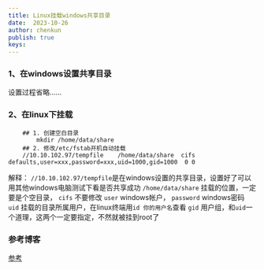 ```yaml
---
title: Linux挂载windows共享目录
date:  2023-10-26
author: chenkun
publish: true
keys:
---
```


### 1、在windows设置共享目录

设置过程省略……

### 2、在linux下挂载

~~~shell
    ## 1. 创建空白目录
        mkdir /home/data/share
    ## 2. 修改/etc/fstab开机自动挂载
    //10.10.102.97/tempfile    /home/data/share  cifs    defaults,user=xxx,password=xxx,uid=1000,gid=1000  0 0
~~~
解释：
 `//10.10.102.97/tempfile`是在windows设置的共享目录，设置好了可以用其他windows电脑测试下看是否共享成功
 `/home/data/share` 挂载的位置，一定要是个空目录，
`cifs` 不要修改
`user`  windows帐户，
`password` windows密码
`uid` 挂载的目录所属用户，在linux终端用`id 你的用户名`查看  `gid`  用户组，和`uid`一个道理，这两个一定要指定，不然就被挂到root了

### 参考博客
[参考](https://blog.csdn.net/wifi74262580/article/details/90648892)
